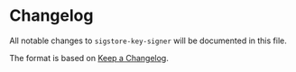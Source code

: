 # Changelog

All notable changes to `sigstore-key-signer` will be documented in this file.

The format is based on [Keep a Changelog](https://keepachangelog.com/en/1.0.0/).
